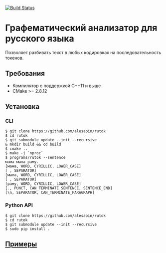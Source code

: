 [![Build Status](https://travis-ci.com/alesapin/rutok.svg?branch=master)](https://travis-ci.com/alesapin/rutok)
# Графематический анализатор для русского языка

Позволяет разбивать текст в любых кодировках на последовательность токенов.

## Требования
* Компилятор с поддержкой C++11 и выше
* CMake >= 2.8.12

## Установка

### CLI
```
$ git clone https://github.com/alesapin/rutok
$ cd rutok 
$ git submodule update --init --recursive
& mkdir build && cd build
$ cmake ..
$ make -j `nproc`
$ programs/rutok --sentence
мама мыла раму.
[мама, WORD, CYRILLIC, LOWER_CASE]
[ , SEPARATOR]
[мыла, WORD, CYRILLIC, LOWER_CASE]
[ , SEPARATOR]
[раму, WORD, CYRILLIC, LOWER_CASE]
[., PUNCT, CAN_TERMINATE_SENTENCE, SENTENCE_END]
[\n, SEPARATOR, CAN_TERMINATE_PARAGRAPH]
```

### Python API

```
$ git clone https://github.com/alesapin/rutok
$ cd rutok 
$ git submodule update --init --recursive
$ sudo pip install .
```

## [Примеры](https://github.com/alesapin/rutok/tree/master/example)


